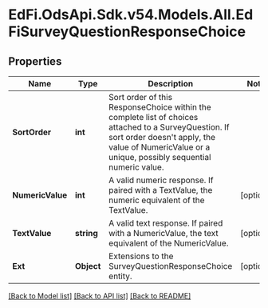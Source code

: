 # EdFi.OdsApi.Sdk.v54.Models.All.EdFiSurveyQuestionResponseChoice

## Properties

Name | Type | Description | Notes
------------ | ------------- | ------------- | -------------
**SortOrder** | **int** | Sort order of this ResponseChoice within the complete list of choices attached to a SurveyQuestion. If sort order doesn&#39;t apply, the value of NumericValue or a unique, possibly sequential numeric value. | 
**NumericValue** | **int** | A valid numeric response. If paired with a TextValue, the numeric equivalent of the TextValue. | [optional] 
**TextValue** | **string** | A valid text response. If paired with a NumericValue, the text equivalent of the NumericValue. | [optional] 
**Ext** | **Object** | Extensions to the SurveyQuestionResponseChoice entity. | [optional] 

[[Back to Model list]](../../README.md#documentation-for-models) [[Back to API list]](../../README.md#documentation-for-api-endpoints) [[Back to README]](../../README.md)

